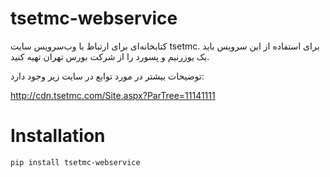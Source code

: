 # tsetmc-webservice

کتابخانه‌ای برای ارتباط با وب‌سرویس سایت tsetmc. برای استفاده از این سرویس باید یک یوزرنیم و پسورد را از شرکت بورس تهران تهیه کنید.

توضیحات بیشتر در مورد توابع در سایت زیر وجود دارد:

http://cdn.tsetmc.com/Site.aspx?ParTree=11141111

# Installation

```shell script
pip install tsetmc-webservice
```
